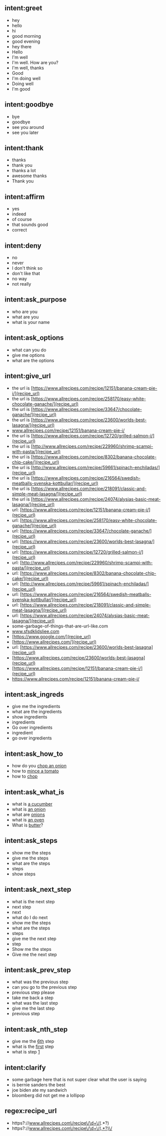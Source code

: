 ## intent:greet
- hey
- hello
- hi
- good morning
- good evening
- hey there
- Hello
- I'm well
- I'm well. How are you?
- I'm well, thanks
- Good
- I'm doing well
- Doing well
- I'm good

## intent:goodbye
- bye
- goodbye
- see you around
- see you later

## intent:thank
- thanks
- thank you
- thanks a lot
- awesome thanks
- Thank you

## intent:affirm
- yes
- indeed
- of course
- that sounds good
- correct

## intent:deny
- no
- never
- I don't think so
- don't like that
- no way
- not really

## intent:ask_purpose
- who are you
- what are you
- what is your name

## intent:ask_options
- what can you do
- give me options
- what are the options

## intent:give_url
- the url is [https://www.allrecipes.com/recipe/12151/banana-cream-pie-i/](recipe_url)
- the url is [https://www.allrecipes.com/recipe/258170/easy-white-chocolate-ganache/](recipe_url)
- the url is [https://www.allrecipes.com/recipe/33647/chocolate-ganache/](recipe_url)
- the url is [https://www.allrecipes.com/recipe/23600/worlds-best-lasagna/](recipe_url)
- www.allrecipes.com/recipe/12151/banana-cream-pie-i/
- the url is [https://www.allrecipes.com/recipe/12720/grilled-salmon-i/](recipe_url)
- the url is [http://www.allrecipes.com/recipe/229960/shrimp-scampi-with-pasta/](recipe_url)
- the url is [https://www.allrecipes.com/recipe/8302/banana-chocolate-chip-cake/](recipe_url)
- the url is [http://www.allrecipes.com/recipe/59661/spinach-enchiladas/](recipe_url)
- the url is [https://www.allrecipes.com/recipe/216564/swedish-meatballs-svenska-kottbullar/](recipe_url)
- the url is [https://www.allrecipes.com/recipe/218091/classic-and-simple-meat-lasagna/](recipe_url)
- the url is [https://www.allrecipes.com/recipe/24074/alysias-basic-meat-lasagna/](recipe_url)
- url: [https://www.allrecipes.com/recipe/12151/banana-cream-pie-i/](recipe_url)
- url: [https://www.allrecipes.com/recipe/258170/easy-white-chocolate-ganache/](recipe_url)
- url: [https://www.allrecipes.com/recipe/33647/chocolate-ganache/](recipe_url)
- url: [https://www.allrecipes.com/recipe/23600/worlds-best-lasagna/](recipe_url)
- url: [https://www.allrecipes.com/recipe/12720/grilled-salmon-i/](recipe_url)
- url: [http://www.allrecipes.com/recipe/229960/shrimp-scampi-with-pasta/](recipe_url)
- url: [https://www.allrecipes.com/recipe/8302/banana-chocolate-chip-cake/](recipe_url)
- url: [http://www.allrecipes.com/recipe/59661/spinach-enchiladas/](recipe_url)
- url: [https://www.allrecipes.com/recipe/216564/swedish-meatballs-svenska-kottbullar/](recipe_url)
- url: [https://www.allrecipes.com/recipe/218091/classic-and-simple-meat-lasagna/](recipe_url)
- url: [https://www.allrecipes.com/recipe/24074/alysias-basic-meat-lasagna/](recipe_url)
- some-garbage-of-things-that-are-url-like.com
- www.sfsdkljdsliee.com
- [https://www.google.com/](recipe_url)
- [https://www.allrecipes.com/](recipe_url)
- url: [https://www.allrecipes.com/recipe/23600/worlds-best-lasagna](recipe_url)
- [https://www.allrecipes.com/recipe/23600/worlds-best-lasagna](recipe_url)
- [https://www.allrecipes.com/recipe/12151/banana-cream-pie-i/](recipe_url)
- https://www.allrecipes.com/recipe/12151/banana-cream-pie-i/

## intent:ask_ingreds
- give me the ingredients
- what are the ingredients
- show ingredients
- ingredients
- Go over ingredients
- ingredient
- go over ingredients

## intent:ask_how_to
- how do you [chop an onion](how_to)
- how to [mince a tomato](how_to)
- how to [chop](how_to)

## intent:ask_what_is
- what is [a cucumber](what_is)
- what is [an onion](what_is)
- what are [onions](what_is)
- what is [an oven](what_is)
- What is [butter](what_is)?

## intent:ask_steps
- show me the steps
- give me the steps
- what are the steps
- steps
- show steps

## intent:ask_next_step
- what is the next step
- next step
- next
- what do I do next
- show me the steps
- what are the steps
- steps
- give me the next step
- step
- Show me the steps
- Give me the next step

## intent:ask_prev_step
- what was the previous step
- can you go to the previous step
- previous step please
- take me back a step
- what was the last step
- give me the last step
- previous step

## intent:ask_nth_step
- give me the [6th](step_num) step
- what is the [first](step_num) step
- what is step [1](step_num)

## intent:clarify
- some garbage here that is not super clear what the user is saying
- is bernie sanders the best
- joe biden ate my sandwich
- bloomberg did not get me a lollipop

## regex:recipe_url
- https?:\/\/www.allrecipes.com\/recipe\/\d+\/(.*?)
- https?:\/\/www.allrecipes.com\/recipe\/\d+\/(.*?)\/
